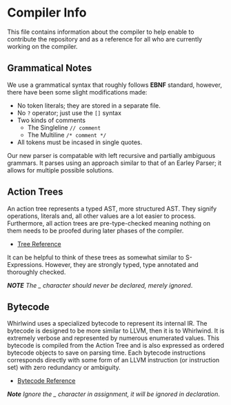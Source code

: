 # Compiler Info
This file contains information about the compiler to help enable to contribute the repository and as a reference
for all who are currently working on the compiler.

## Grammatical Notes

We use a grammatical syntax that roughly follows **EBNF** standard, however, there have been some slight modifications made:

- No token literals; they are stored in a separate file.
- No `?` operator; just use the `[]` syntax
- Two kinds of comments
  - The Singleline `// comment`
  - The Multiline `/* comment */`
- All tokens must be incased in single quotes.
  
Our new parser is compatable with left recursive and partially ambiguous grammars.  It parses using an approach similar to that of an Earley Parser; it allows for multiple possible solutions.

## Action Trees

An action tree represents a typed AST, more structured AST.
They signify operations, literals and, all other values are a lot
easier to process.  Furthermore, all action trees are pre-type-checked
meaning nothing on them needs to be proofed during later phases of the compiler.

- [Tree Reference](https://github.com/ComedicChimera/Whirlwind/blob/master/Whirlwind/docs/trees.md)

It can be helpful to think of these trees as somewhat similar to
S-Expressions. However, they are strongly typed, type annotated and thoroughly
checked.

***NOTE*** *The _ character should never be declared, merely ignored*.

## Bytecode

Whirlwind uses a specialized bytecode to represent its internal IR.  The bytecode is designed to
be more similar to LLVM, then it is to Whirlwind. It is extremely verbose and represented by numerous
enumerated values. This bytecode is compiled from the Action Tree and is also expressed as ordered
bytecode objects to save on parsing time.  Each bytecode instructions corresponds directly with some
form of an LLVM instruction (or instruction set) with zero redundancy or ambiguity.

 - [Bytecode Reference](https://github.com/ComedicChimera/Whirlwind/blob/master/Whirlwind/docs/bytecode.md)
 
 ***Note*** *Ignore the _ character in assignment, it will be ignored in declaration*.
